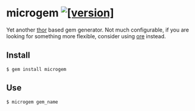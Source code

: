 # microgem [![[version]](https://badge.fury.io/rb/microgem.svg)](https://badge.fury.io/rb/microgem)

Yet another [thor](http://whatisthor.com/) based gem generator. Not much configurable, if you are looking for something more flexible, consider using [ore](https://github.com/ruby-ore/ore) instead.

## Install

    $ gem install microgem

## Use

    $ microgem gem_name

